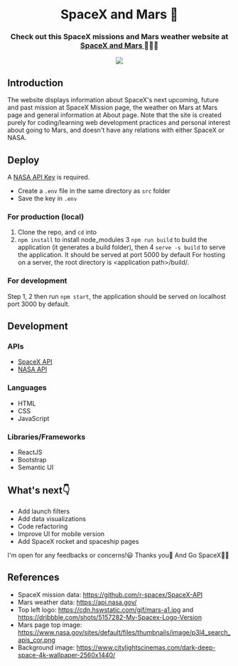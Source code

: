 <h1 align="center">SpaceX and Mars 🚀</h1>
<h3 align="center">Check out this SpaceX missions and Mars weather website at 
  <a href="https://www.spacexandmars.com">
    SpaceX and Mars
  </a>🚀🚀🚀
</h3>
<p align="center">
  <a href="https://github.com/jiachengzhang1/spacex-and-mars/releases/tag/v1.0.0" alt="GitHub Package Registry version" rel="noopener noreferrer" target="_blank">
    <img src="https://img.shields.io/github/v/release/jiachengzhang1/spacex-and-mars?color=green&label=version" />
  </a>
</p>

## Introduction
The website displays information about SpaceX's next upcoming, future and past mission at SpaceX Mission page, the weather on Mars at Mars page and general information at About page. Note that the site is created purely for coding/learning web development practices and personal interest about going to Mars, and doesn't have any relations with either SpaceX or NASA.

## Deploy
A [NASA API Key](https://api.nasa.gov/) is required. 
* Create a `.env` file in the same directory as `src` folder
* Save the key in `.env` 

### For production (local)
1. Clone the repo, and `cd` into
2. `npm install` to install node_modules
3 `npm run build` to build the application (it generates a build folder), then
4 `serve -s build` to serve the application. It should be served at port 5000 by default
For hosting on a server, the root directory is \<application path\>/build/.

### For development
Step 1, 2 then run `npm start`, the application should be served on localhost port 3000 by default.

## Development
### APIs
* [SpaceX API](https://github.com/r-spacex/SpaceX-API)
* [NASA API](https://api.nasa.gov/)

### Languages
* HTML
* CSS
* JavaScript

### Libraries/Frameworks
* ReactJS
* Bootstrap
* Semantic UI

## What's next👇
* Add launch filters
* Add data visualizations
* Code refactoring
* Improve UI for mobile version
* Add SpaceX rocket and spaceship pages

I'm open for any feedbacks or concerns!😃 Thanks you🙏 And Go SpaceX🚀🚀

## References
* SpaceX mission data: https://github.com/r-spacex/SpaceX-API
* Mars weather data: https://api.nasa.gov/
* Top left logo: https://cdn.hswstatic.com/gif/mars-a1.jpg and https://dribbble.com/shots/5157282-My-Spacex-Logo-Version
* Mars page top image: https://www.nasa.gov/sites/default/files/thumbnails/image/p3l4_search_apis_cor.png
* Background image: https://www.citylightscinemas.com/dark-deep-space-4k-wallpaper-2560x1440/


